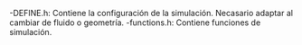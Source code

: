 -DEFINE.h: Contiene la configuración de la simulación. Necasario adaptar al cambiar de fluido o geometría.
-functions.h: Contiene funciones de simulación.